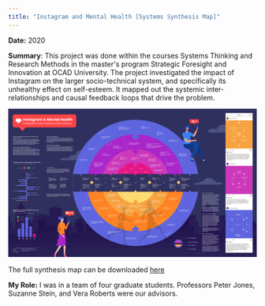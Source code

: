 ```yaml
---
title: "Instagram and Mental Health [Systems Synthesis Map]"
---
```


**Date:** 2020

**Summary**: This project was done within the courses Systems Thinking and Research Methods in the master's program Strategic Foresight and Innovation at OCAD University. The project investigated the impact of Instagram on the larger socio-technical system, and specifically its unhealthy effect on self-esteem. It mapped out the systemic inter-relationships and causal feedback loops that drive the problem.

![Synthesis Map on Instagram and Mental Health](/assets/images/instagram_mental_health_synthesis_map.png)

The full synthesis map can be downloaded [here](https://drive.google.com/file/d/1HQc16bjitOAuXzmzzjRmBIHgWIvvsu8p/view?usp=sharing)

**My Role:** I was in a team of four graduate students. Professors Peter Jones, Suzanne Stein, and Vera Roberts were our advisors.